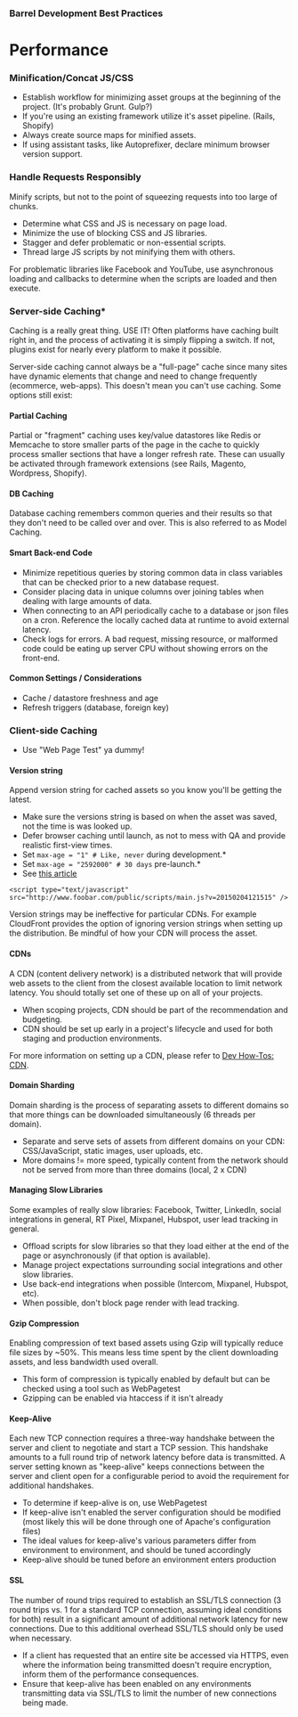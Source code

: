 ### Barrel Development Best Practices

# Performance
 
### Minification/Concat JS/CSS
- Establish workflow for minimizing asset groups at the beginning of the project. (It's probably Grunt. Gulp?)
- If you're using an existing framework utilize it's asset pipeline. (Rails, Shopify)
- Always create source maps for minified assets.
- If using assistant tasks, like Autoprefixer, declare minimum browser version support.

### Handle Requests Responsibly
Minify scripts, but not to the point of squeezing requests into too large of chunks.

- Determine what CSS and JS is necessary on page load.
- Minimize the use of blocking CSS and JS libraries.
- Stagger and defer problematic or non-essential scripts.
- Thread large JS scripts by not minifying them with others.

For problematic libraries like Facebook and YouTube, use asynchronous loading and callbacks to determine when the scripts are loaded and then execute.

### Server-side Caching*
Caching is a really great thing. USE IT! Often platforms have caching built right in, and the process of activating it is simply flipping a switch. If not, plugins exist for nearly every platform to make it possible.

Server-side caching cannot always be a "full-page" cache since many sites have dynamic elements that change and need to change frequently (ecommerce, web-apps). This doesn't mean you can't use caching. Some options still exist:

#### Partial Caching
Partial or "fragment" caching uses key/value datastores like Redis or Memcache to store smaller parts of the page in the cache to quickly process smaller sections that have a longer refresh rate. These can usually be activated through framework extensions (see Rails, Magento, Wordpress, Shopify).

#### DB Caching
Database caching remembers common queries and their results so that they don't need to be called over and over. This is also referred to as Model Caching.

#### Smart Back-end Code
- Minimize repetitious queries by storing common data in class variables that can be checked prior to a new database request.
- Consider placing data in unique columns over joining tables when dealing with large amounts of data.
- When connecting to an API periodically cache to a database or json files on a cron. Reference the locally cached data at runtime to avoid external latency.
- Check logs for errors. A bad request, missing resource, or malformed code could be eating up server CPU without showing errors on the front-end.

#### Common Settings / Considerations
- Cache / datastore freshness and age
- Refresh triggers (database, foreign key)

### Client-side Caching
- Use "Web Page Test" ya dummy!

#### Version string
Append version string for cached assets so you know you'll be getting the latest.

- Make sure the versions string is based on when the asset was saved, not the time is was looked up.
- Defer browser caching until launch, as not to mess with QA and provide realistic first-view times.
- Set `max-age = "1" # Like, never` during development.*
- Set `max-age = "2592000" # 30 days` pre-launch.*
- See [this article](http://www.mobify.com/blog/beginners-guide-to-http-cache-headers/)

```
<script type="text/javascript" src="http://www.foobar.com/public/scripts/main.js?v=20150204121515" />
```

Version strings may be ineffective for particular CDNs. For example CloudFront provides the option of ignoring version strings when setting up the distribution. Be mindful of how your CDN will process the asset.

#### CDNs
A CDN (content delivery network) is a distributed network that will provide web assets to the client from the closest available location to limit network latency. You should totally set one of these up on all of your projects.

- When scoping projects, CDN should be part of the recommendation and budgeting.
- CDN should be set up early in a project's lifecycle and used for both staging and production environments.

For more information on setting up a CDN, please refer to [Dev How-Tos: CDN](https://github.com/barrel/barrel-dev-how-tos/blob/master/cdns.md).

#### Domain Sharding
Domain sharding is the process of separating assets to different domains so that more things can be downloaded simultaneously (6 threads per domain).

- Separate and serve sets of assets from different domains on your CDN: CSS/JavaScript, static images, user uploads, etc.
- More domains != more speed, typically content from the network should not be served from more than three domains (local, 2 x CDN)

#### Managing Slow Libraries
Some examples of really slow libraries: Facebook, Twitter, LinkedIn, social integrations in general, RT Pixel, Mixpanel, Hubspot, user lead tracking in general.

- Offload scripts for slow libraries so that they load either at the end of the page or asynchronously (if that option is available).
- Manage project expectations surrounding social integrations and other slow libraries.
- Use back-end integrations when possible (Intercom, Mixpanel, Hubspot, etc).
- When possible, don't block page render with lead tracking.

#### Gzip Compression
Enabling compression of text based assets using Gzip will typically reduce file sizes by ~50%. This means less time spent by the client downloading assets, and less bandwidth used overall.

- This form of compression is typically enabled by default but can be checked using a tool such as WebPagetest
- Gzipping can be enabled via htaccess if it isn't already

#### Keep-Alive
Each new TCP connection requires a three-way handshake between the server and client to negotiate and start a TCP session. This handshake amounts to a full round trip of network latency before data is transmitted. A server setting known as "keep-alive" keeps connections between the server and client open for a configurable period to avoid the requirement for additional handshakes.

- To determine if keep-alive is on, use WebPagetest
- If keep-alive isn't enabled the server configuration should be modified (most likely this will be done through one of Apache's configuration files)
- The ideal values for keep-alive's various parameters differ from environment to environment, and should be tuned accordingly
- Keep-alive should be tuned before an environment enters production

#### SSL
The number of round trips required to establish an SSL/TLS connection (3 round trips vs. 1 for a standard TCP connection, assuming ideal conditions for both) result in a significant amount of additional network latency for new connections. Due to this additional overhead SSL/TLS should only be used when necessary.

- If a client has requested that an entire site be accessed via HTTPS, even where the information being transmitted doesn't require encryption, inform them of the performance consequences.
- Ensure that keep-alive has been enabled on any environments transmitting data via SSL/TLS to limit the number of new connections being made.
